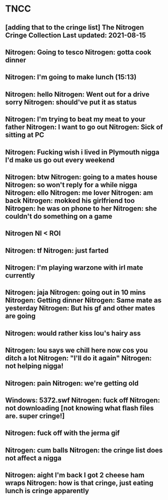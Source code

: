 # TNCC
[adding that to the cringe list]
The Nitrogen Cringe Collection 
Last updated: 2021-08-15
-------------------------------------------------------------------------------------
Nitrogen: Going to tesco
Nitrogen: gotta cook dinner
-------------------------------------------------------------------------------------
Nitrogen: I'm going to make lunch (15:13)
-------------------------------------------------------------------------------------
Nitrogen: hello
Nitrogen: Went out for a drive sorry
Nitrogen: should've put it as status
-------------------------------------------------------------------------------------
Nitrogen: I'm trying to beat my meat to your father
Nitrogen: I want to go out
Nitrogen: Sick of sitting at PC
-------------------------------------------------------------------------------------
Nitrogen: Fucking wish i lived in Plymouth nigga I'd make us go out every weekend
-------------------------------------------------------------------------------------
Nitrogen: btw
Nitrogen: going to a mates house
Nitrogen: so won't reply for a while nigga
Nitrogen: ello
Nitrogen: me lover
Nitrogen: am back
Nitrogen: mokked his girlfriend too
Nitrogen: he was on phone to her
Nitrogen: she couldn't do something on a game
-------------------------------------------------------------------------------------
Nitrogen NI < ROI
-------------------------------------------------------------------------------------
Nitrogen: tf
Nitrogen: just farted
-------------------------------------------------------------------------------------
Nitrogen: I'm playing warzone with irl mate currently
-------------------------------------------------------------------------------------
Nitrogen: jaja
Nitrogen: going out in 10 mins
Nitrogen: Getting dinner
Nitrogen: Same mate as yesterday
Nitrogen: But his gf and other mates are going
-------------------------------------------------------------------------------------
Nitrogen: would rather kiss lou's hairy ass
-------------------------------------------------------------------------------------
Nitrogen: lou says we chill here now cos you ditch a lot
Nitrogen: "I'll do it again"
Nitrogen: not helping nigga!
-------------------------------------------------------------------------------------
Nitrogen: pain
Nitrogen: we're getting old
-------------------------------------------------------------------------------------
Windows: 5372.swf
Nitrogen: fuck off
Nitrogen: not downloading
[not knowing what flash files are. super cringe!]
-------------------------------------------------------------------------------------
Nitrogen: fuck off with the jerma gif
-------------------------------------------------------------------------------------
Nitrogen: cum balls
Nitrogen: the cringe list does not affect a nigga
-------------------------------------------------------------------------------------
Nitrogen: aight I'm back I got 2 cheese ham wraps
Nitrogen: how is that cringe, just eating lunch is cringe apparently
-------------------------------------------------------------------------------------
